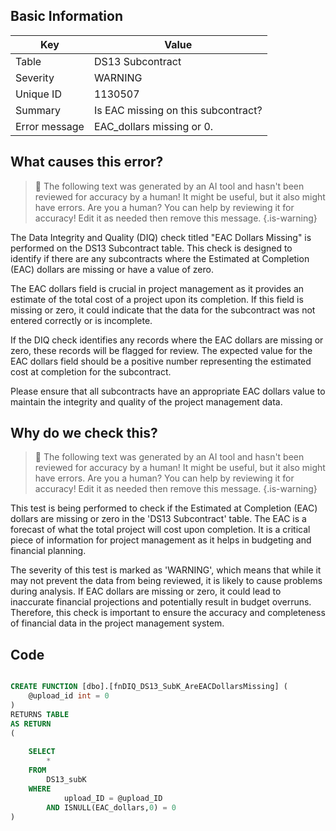 ## Basic Information
| Key         | Value          |
|-------------|----------------|
| Table       | DS13 Subcontract |
| Severity    | WARNING |
| Unique ID   | 1130507   |
| Summary     | Is EAC missing on this subcontract? |
| Error message | EAC_dollars missing or 0. |

## What causes this error?

> :robot: The following text was generated by an AI tool and hasn't been reviewed for accuracy by a human! It might be useful, but it also might have errors. Are you a human? You can help by reviewing it for accuracy! Edit it as needed then remove this message.
{.is-warning}

The Data Integrity and Quality (DIQ) check titled "EAC Dollars Missing" is performed on the DS13 Subcontract table. This check is designed to identify if there are any subcontracts where the Estimated at Completion (EAC) dollars are missing or have a value of zero.

The EAC dollars field is crucial in project management as it provides an estimate of the total cost of a project upon its completion. If this field is missing or zero, it could indicate that the data for the subcontract was not entered correctly or is incomplete.

If the DIQ check identifies any records where the EAC dollars are missing or zero, these records will be flagged for review. The expected value for the EAC dollars field should be a positive number representing the estimated cost at completion for the subcontract. 

Please ensure that all subcontracts have an appropriate EAC dollars value to maintain the integrity and quality of the project management data.
## Why do we check this?

> :robot: The following text was generated by an AI tool and hasn't been reviewed for accuracy by a human! It might be useful, but it also might have errors. Are you a human? You can help by reviewing it for accuracy! Edit it as needed then remove this message.
{.is-warning}

This test is being performed to check if the Estimated at Completion (EAC) dollars are missing or zero in the 'DS13 Subcontract' table. The EAC is a forecast of what the total project will cost upon completion. It is a critical piece of information for project management as it helps in budgeting and financial planning. 

The severity of this test is marked as 'WARNING', which means that while it may not prevent the data from being reviewed, it is likely to cause problems during analysis. If EAC dollars are missing or zero, it could lead to inaccurate financial projections and potentially result in budget overruns. Therefore, this check is important to ensure the accuracy and completeness of financial data in the project management system.
## Code

```sql

CREATE FUNCTION [dbo].[fnDIQ_DS13_SubK_AreEACDollarsMissing] (
	@upload_id int = 0
)
RETURNS TABLE
AS RETURN
(
	
	SELECT
		*
	FROM 
		DS13_subK
	WHERE 
			upload_ID = @upload_ID 
		AND ISNULL(EAC_dollars,0) = 0
)
```
